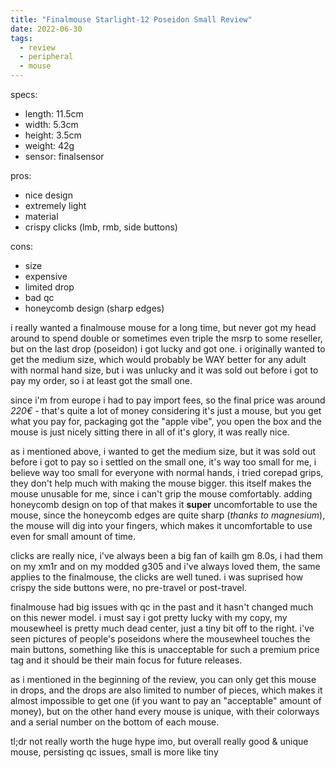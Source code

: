 ```yaml
---
title: "Finalmouse Starlight-12 Poseidon Small Review"
date: 2022-06-30
tags: 
  - review
  - peripheral
  - mouse
---
```


specs:
- length: 11.5cm
- width: 5.3cm
- height: 3.5cm
- weight: 42g
- sensor: finalsensor 

pros:
- nice design
- extremely light
- material
- crispy clicks (lmb, rmb, side buttons)

cons:
- size
- expensive
- limited drop
- bad qc
- honeycomb design (sharp edges)

i really wanted a finalmouse mouse for a long time, but never got my head around to spend double or sometimes even triple the msrp to some reseller, but on the last drop (poseidon) i got lucky and got one. i originally wanted to get the medium size, which would probably be WAY better for any adult with normal hand size, but i was unlucky and it was sold out before i got to pay my order, so i at least got the small one.

since i'm from europe i had to pay import fees, so the final price was around *220€* - that's quite a lot of money considering it's just a mouse, but you get what you pay for, packaging got the "apple vibe", you open the box and the mouse is just nicely sitting there in all of it's glory, it was really nice.

as i mentioned above, i wanted to get the medium size, but it was sold out before i got to pay so i settled on the small one, it's way too small for me, i believe way too small for everyone with normal hands, i tried corepad grips, they don't help much with making the mouse bigger. this itself makes the mouse unusable for me, since i can't grip the mouse comfortably. adding honeycomb design on top of that makes it **super** uncomfortable to use the mouse, since the honeycomb edges are quite sharp (*thanks to magnesium*), the mouse will dig into your fingers, which makes it uncomfortable to use even for small amount of time.

clicks are really nice, i've always been a big fan of kailh gm 8.0s, i had them on my xm1r and on my modded g305 and i've always loved them, the same applies to the finalmouse, the clicks are well tuned. i was suprised how crispy the side buttons were, no pre-travel or post-travel.

finalmouse had big issues with qc in the past and it hasn't changed much on this newer model. i must say i got pretty lucky with my copy, my mousewheel is pretty much dead center, just a tiny bit off to the right. i've seen pictures of people's poseidons where the mousewheel touches the main buttons, something like this is unacceptable for such a premium price tag and it should be their main focus for future releases.

as i mentioned in the beginning of the review, you can only get this mouse in drops, and the drops are also limited to number of pieces, which makes it almost impossible to get one (if you want to pay an "acceptable" amount of money), but on the other hand every mouse is unique, with their colorways and a serial number on the bottom of each mouse.

tl;dr not really worth the huge hype imo, but overall really good & unique mouse, persisting qc issues, small is more like tiny
